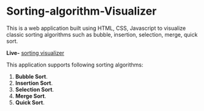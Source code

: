 # Sorting-algorithm-Visualizer

This is a web application built using HTML, CSS, Javascript to visualize classic sorting algorithms such as bubble, insertion, selection, merge, quick sort. 

**Live-** [sorting visualizer](https://dharshakch97.github.io/sort-visualizer/) 


This application supports following sorting algorithms:

1. **Bubble Sort**.
2. **Insertion Sort**.
3. **Selection Sort**.
4. **Merge Sort**.
5. **Quick Sort**.
